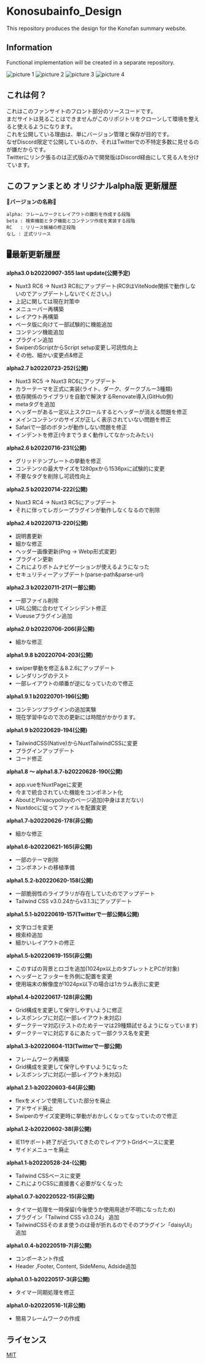 # Konosubainfo_Design

This repository produces the design for the Konofan summary website.

## Information

Functional implementation will be created in a separate repository.

![picture 1](assets/docimg/1.png)
![picture 2](assets/docimg/2.png)
![picture 3](assets/docimg/3.png)
![picture 4](assets/docimg/4.png)

## これは何？
これはこのファンサイトのフロント部分のソースコードです。  
まだサイトは見ることはできませんがこのリポジトリをクローンして環境を整えると使えるようになります。   
これを公開している理由は、単にバージョン管理と保存が目的です。      
なぜDiscord限定で公開しているのか、それはTwitterでの不特定多数に見せるのが嫌だからです。  
Twitterにリンク張るのは正式版のみで開発版はDiscord経由にして見る人を分けています。

## このファンまとめ オリジナルalpha版  更新履歴


:pushpin:**バージョンの名称**:pushpin:  
```
alpha: フレームワークとレイアウトの雛形を作成する段階
beta : 検索機能とタグ機能とコンテンツ作成を実装する段階
RC   : リリース候補の修正段階  
なし : 正式リリース  
```

## 🖥最新更新履歴
**alpha3.0 b20220907-355 last update(公開予定)**
- Nuxt3 RC6 → Nuxt3 RC8にアップデート(RC9はViteNode関係で動作しないのでアップデートしないでください。)
- 上記に関しては現在対策中
- メニューバー再構築
- レイアウト再構築
- ベータ版に向けて一部試験的に機能追加
- コンテンツ機能追加
- プラグイン追加
- SwiperのScriptからScript setup変更し可読性向上
- その他、細かい変更点&修正

**alpha2.7 b20220723-252(公開)**
- Nuxt3 RC5 → Nuxt3 RC6にアップデート
- カラーテーマを正式に実装(ライト、ダーク、ダークブルー3種類)
- 依存関係のライブラリを自動で解決するRenovate導入(GitHub側)
- metaタグを追加
- ヘッダーがある一定以上スクロールするとヘッダーが消える問題を修正
- メインコンテンツのサイズが正しく表示されていない問題を修正
- Safariで一部のボタンが動作しない問題を修正
- インデントを修正(今までうまく動作してなかったみたい)

**alpha2.6 b20220716-231(公開)**
- グリッドテンプレートの挙動を修正
- コンテンツの最大サイズを1280pxから1536pxに試験的に変更
- 不要なタグを削除し可読性向上

**alpha2.5 b20220714-222(公開)**
- Nuxt3 RC4 → Nuxt3 RC5にアップデート
- それに伴ってレガシープラグインが動作しなくなるので削除

**alpha2.4 b20220713-220(公開)**
- 説明書更新
- 細かな修正
- ヘッダー画像更新(Png → Webp形式変更)
- プラグイン更新
- これによりボトムナビゲーションが使えるようになった
- セキュリティーアップデート(parse-path&parse-url)

**alpha2.3 b20220711-217(一部公開)**
- 一部ファイル削除
- URL公開に合わせてインシデント修正
- Vueuseプラグイン追加

**alpha2.0 b20220706-206(非公開)**
- 細かな修正

**alpha1.9.8 b20220704-203(公開)**
- swiper挙動を修正＆8.2.6にアップデート
- レンダリングのテスト
- 一部レイアウトの順番が逆になっていたので修正

**alpha1.9.1 b20220701-196(公開)**
- コンテンツプラグインの追加実験
- 現在学習中なので次の更新には時間がかかります。

**alpha1.9 b20220629-194(公開)**
- TailwindCSS(Native)からNuxtTailwindCSSに変更
- プラグインアップデート
- コード修正

**alpha1.8 ～ alpha1.8.7-b20220628-190(公開)**  
- app.vueをNuxtPageに変更
- 今まで統合されていた機能をコンポネント化
- AboutとPrivacypolicyのページ追加(中身はまだない)
- Nuxtdocに従ってファイルを配置変更

**alpha1.7-b20220626-178(非公開)**  
- 細かな修正

**alpha1.6-b20220621-165(非公開)**  
- 一部のテーマ削除
- コンポネントの移植準備

**alpha1.5.2-b20220620-158(公開)**  
- 一部脆弱性のライブラリが存在していたのでアップデート  
- Tailwind CSS v3.0.24からv3.1.3にアップデート  

**alpha1.5.1-b20220619-157(Twitterで一部公開&公開)**  
- 文字ロゴを変更  
- 検索枠追加  
- 細かいレイアウトの修正  

**alpha1.5-b20220619-155(非公開)**  
- このすばの背景とロゴを追加(1024px以上のタブレットとPCが対象)  
- ヘッダーとフッターを外側に配置を変更  
- 使用端末の解像度が1024px以下の場合は1カラム表示に変更  

**alpha1.4-b20220617-128(非公開)**  
- Grid構成を変更して保守しやすいように修正  
- レスポンシブに対応(一部レイアウト未対応)  
- ダークテーマ対応(テストのためテーマは29種類試せるようになっています)  
- ダークテーマに対応するにあたって一部クラス名を変更  

**alpha1.3-b20220604-113(Twitterで一部公開)**  
- フレームワーク再構築  
- Grid構成を変更して保守しやすいようになった  
- レスポンシブに対応(一部レイアウト未対応)  

**alpha1.2.1-b20220603-64(非公開)**  
- flexをメインで使用していた部分を廃止  
- アドサイド廃止  
- Swiperのサイズ変更時に挙動がおかしくなってなっていたので修正  

**alpha1.2-b20220602-38(非公開)**  
- IE11サポート終了が近づいてきたのでレイアウトGridベースに変更  
- サイドメニューを廃止  

**alpha1.1-b20220528-24-(公開)**  
- Tailwind CSSベースに変更  
- これによりCSSに直接書く必要がなくなった  

**alpha1.0.7-b20220522-15(非公開)**  
- タイマー処理を一時保留(今後使うか使用用途が不明になったため)  
- プラグイン「Tailwind CSS v3.0.24」 追加  
- TailwindCSSそのまま使うのは骨が折れるのでそのプラグイン「daisyUI」追加  

**alpha1.0.4-b20220519-7(非公開)**  
- コンポーネント作成  
- Header ,Footer, Content, SideMenu, Adside追加  

**alpha1.0.1-b20220517-3(非公開)**  
- タイマー同期処理を修正  

**alpha1.0-b20220516-1(非公開)**  
- 簡易フレームワークの作成

## ライセンス
[MIT](https://github.com/slimelab060/Konosubainfo_Design/blob/main/LICENSE)